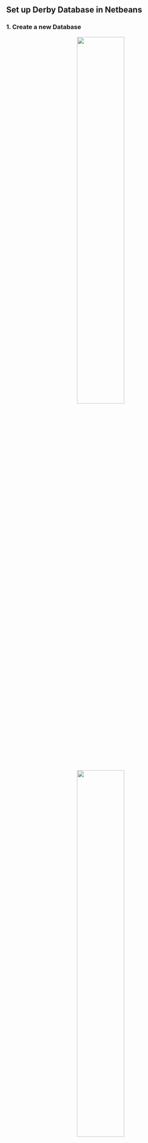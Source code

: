 ## Set up Derby Database in Netbeans
### 1. Create a new Database

<div align=center>
 <img src="https://img-blog.csdnimg.cn/20181102075242296.png?x-oss-process=image/watermark,type_ZmFuZ3poZW5naGVpdGk,shadow_10,text_aHR0cHM6Ly9ibG9nLmNzZG4ubmV0L1plbkdfeGlhbmd0,size_16,color_FFFFFF,t_70" width="50%" alt=""/>
 <img src=" https://img-blog.csdnimg.cn/20181102074816332.png?x-oss-process=image/watermark,type_ZmFuZ3poZW5naGVpdGk,shadow_10,text_aHR0cHM6Ly9ibG9nLmNzZG4ubmV0L1plbkdfeGlhbmd0,size_16,color_FFFFFF,t_70" width="50%" alt=""/>
 </div>
 

### 2. Get the Database URL
<div align=center>
 <img src=" https://img-blog.csdnimg.cn/20181102075032746.png?x-oss-process=image/watermark,type_ZmFuZ3poZW5naGVpdGk,shadow_10,text_aHR0cHM6Ly9ibG9nLmNzZG4ubmV0L1plbkdfeGlhbmd0,size_16,color_FFFFFF,t_70" width="50%" alt=""/>
 <img src="https://img-blog.csdnimg.cn/20181102075050148.png?x-oss-process=image/watermark,type_ZmFuZ3poZW5naGVpdGk,shadow_10,text_aHR0cHM6Ly9ibG9nLmNzZG4ubmV0L1plbkdfeGlhbmd0,size_16,color_FFFFFF,t_70" width="50%" alt=""/>
 <img src="https://img-blog.csdnimg.cn/201811020750590.png?x-oss-process=image/watermark,type_ZmFuZ3poZW5naGVpdGk,shadow_10,text_aHR0cHM6Ly9ibG9nLmNzZG4ubmV0L1plbkdfeGlhbmd0,size_16,color_FFFFFF,t_70" width="50%" alt=""/>
 </div>

### 3. Add library to Java
<div align=center>
 <img src=" https://img-blog.csdnimg.cn/20181102075436571.png?x-oss-process=image/watermark,type_ZmFuZ3poZW5naGVpdGk,shadow_10,text_aHR0cHM6Ly9ibG9nLmNzZG4ubmV0L1plbkdfeGlhbmd0,size_16,color_FFFFFF,t_70" width="50%" alt=""/>
 <img src="https://img-blog.csdnimg.cn/20181102075448761.png?x-oss-process=image/watermark,type_ZmFuZ3poZW5naGVpdGk,shadow_10,text_aHR0cHM6Ly9ibG9nLmNzZG4ubmV0L1plbkdfeGlhbmd0,size_16,color_FFFFFF,t_70" width="50%" alt=""/>
 </div>

### 4.Code Skeleton
#####  Load the Database Driver
```java
// Load the derby driver
Class.forName("org.apache.derby.jdbc.EmbeddedDriver");
System.out.println("derby driver was loaded successfully.");
```
##### Connect to Database
```java
// build the connection to derby
Connection conn = DriverManager.getConnection(
        "jdbc:derby://localhost:1527/DerbyDemoDb",
        "ta",
        "123");
System.out.println("derby connection was established successfully.");
```
##### Create Table
```java
// create a new Statement object
Statement stat = conn.createStatement();

// create table
try {
    stat.executeUpdate("CREATE TABLE Persons ("
            + "PersonID int, "
            + "LastName varchar(255),"
            + "FirstName varchar(255),"
            + "Address varchar(255),"
            + "City varchar(255),"
            + "PRIMARY KEY (PersonID)"
            + ")");
} catch (SQLTransactionRollbackException e) {
    System.out.println("Table already exists.");
}
```
##### Insert Records using Statement
```java
// insert data
try {
    stat.executeUpdate("INSERT INTO Persons ("
            + "PersonID, LastName, FirstName, Address, City) "
            + "VALUES ("
            + "1, 'Tan','Xiang','CMUA','Adelaide')");

} catch (SQLIntegrityConstraintViolationException e) {
    System.out.println("Record Already exists.");
}
```
##### Insert Records using PrepareStatement
```java
// insert data
try {
    String prepareSQL = "INSERT INTO Persons ("
            + "PersonID, LastName, FirstName, Address, City) "
            + "VALUES ("
            + "?,?,?,?,?"
            + ")";
    PreparedStatement pres = conn.prepareStatement(prepareSQL);
    pres.setInt(1, 2);
    pres.setString(2, "San");
    pres.setString(3, "Xiang");
    pres.setString(4, "CMU");
    pres.setString(5, "Pittsburgh");
    pres.executeUpdate();

} catch (SQLIntegrityConstraintViolationException e) {
    System.out.println("Record Already exists.");
}
```
##### Simple Query using Statement
```java
// print out the result 
ResultSet res = stat.executeQuery("SELECT * FROM PERSONS");
while (res.next()) {
    System.out.println(res.getString("PersonID"));
}
```
##### Simple Query using PrepareStatement
```java
 // print out the result
 String prepareSQL = "SELECT * FROM Persons WHERE Lastname = ?";
 PreparedStatement pres = conn.prepareCall(prepareSQL);
 pres.setString(1, "Tan");
 ResultSet rest = pres.executeQuery();
 while (rest.next()) {
     System.out.println(rest.getString("FirstName"));
 }
```
### 6. Code Demo
```java
/*
 * To change this license header, choose License Headers in Project Properties.
 * To change this template file, choose Tools | Templates
 * and open the template in the editor.
 */
package derbydemo;

import java.sql.Connection;
import java.sql.DriverManager;
import java.sql.PreparedStatement;
import java.sql.ResultSet;
import java.sql.SQLException;
import java.sql.SQLIntegrityConstraintViolationException;
import java.sql.SQLTransactionRollbackException;
import java.sql.Statement;

/**
 *
 * @author xiangtan
 */
public class DerbyDemo {

    /**
     * @param args the command line arguments
     */
    public static void main(String[] args) throws SQLException, ClassNotFoundException {

        // load the derby driver
        Class.forName("org.apache.derby.jdbc.EmbeddedDriver");
        System.out.println("derby driver was loaded successfully.");

        // build the connection to derby
        Connection conn = DriverManager.getConnection(
                "jdbc:derby://localhost:1527/DerbyDemoDb",
                "ta",
                "123");
        System.out.println("derby connection was established successfully.");

        // create a new Statement object
        Statement stat = conn.createStatement();

        // create table
        try {
            stat.executeUpdate("CREATE TABLE Persons ("
                    + "PersonID int, "
                    + "LastName varchar(255),"
                    + "FirstName varchar(255),"
                    + "Address varchar(255),"
                    + "City varchar(255),"
                    + "PRIMARY KEY (PersonID)"
                    + ")");
        } catch (SQLTransactionRollbackException e) {
            System.out.println("Table already exists.");
        }

        // insert data
        try {
            stat.executeUpdate("INSERT INTO Persons ("
                    + "PersonID, LastName, FirstName, Address, City) "
                    + "VALUES ("
                    + "1, 'Tan','Xiang','CMUA','Adelaide')");

        } catch (SQLIntegrityConstraintViolationException e) {
            System.out.println("Record Already exists.");
        }

        // print out the result 
        ResultSet res = stat.executeQuery("SELECT * FROM PERSONS");
        while (res.next()) {
            System.out.println(res.getString("PersonID"));
        }
        
        
        // insert data
        try {
            String prepareSQL = "INSERT INTO Persons ("
                    + "PersonID, LastName, FirstName, Address, City) "
                    + "VALUES ("
                    + "?,?,?,?,?"
                    + ")";
            PreparedStatement pres = conn.prepareStatement(prepareSQL);
            pres.setInt(1, 2);
            pres.setString(2, "San");
            pres.setString(3, "Xiang");
            pres.setString(4, "CMU");
            pres.setString(5, "Pittsburgh");
            pres.executeUpdate();

        } catch (SQLIntegrityConstraintViolationException e) {
            System.out.println("Record Already exists.");
        }
        
        
        // print out the result
        String prepareSQL = "SELECT * FROM Persons WHERE Lastname = ?";
        PreparedStatement pres = conn.prepareCall(prepareSQL);
        pres.setString(1, "Tan");
        ResultSet rest = pres.executeQuery();
        while (rest.next()) {
            System.out.println(rest.getString("FirstName"));
        }
    }

}
```

### 7. Summary
- PreparedStatement is precompiled and DB-side cached. **It leads to faster execution**, especially when the statement is executed multiple times. 
- PreparedStatement can automatically **prevent SQL injection** with parameterization and built-in escaping of quotes and other special characters. 
